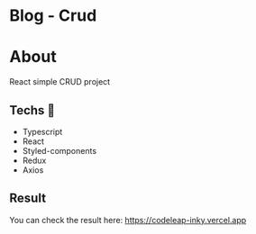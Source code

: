 # Blog - Crud
# About
React simple CRUD project
## Techs  🚀
* Typescript
* React
* Styled-components
* Redux
* Axios

## Result
You can check the result here: https://codeleap-inky.vercel.app
